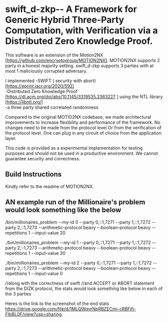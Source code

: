 # swift_d-zkp-- A Framework for Generic Hybrid Three-Party Computation, with Verification via a Distributed Zero Knowledge Proof. 

This software is an extension of the Motion2NX [https://github.com/encryptogroup/MOTION2NX]. MOTION2NX supports 2 party in a honest majority setting. swift_d-zkp supports 3 parties with at most 1 maliciously corrupted adversary.  

I implemented 
-SWIFT ( security with abort) [https://eprint.iacr.org/2020/592]  <br /> 
-Distributed Zero Knowledge Proof [https://dl.acm.org/doi/abs/10.1145/3319535.3363227 ] using the NTL library [https://libntl.org/] <br />
-a three party shared correlated randomness <br />

Compared to the original MOTIO2NX codebase, we made architectural improvements
to increase flexibility and performance of the framework. 
No changes need to be made from the protocol level Or from the verification of the protocol level. One can plug in any circuit of choice from the application layer. 

This code is provided as a experimental implementation for testing purposes and
should not be used in a productive environment. We cannot guarantee security
and correctness.


## Build Instructions

Kindly refer to the readme of MOTION2NX. 

## AN example run of the Millionaire's problem would look something like the below

/bin/millionaires_problem --my-id 0 --party 0,::1,7271 --party 1,::1,7272 --party 2,::1,7273 --arithmetic-protocol beavy --boolean-protocol beavy --repetitions 1 --input-value 20

./bin/millionaires_problem --my-id 1 --party 0,::1,7271 --party 1,::1,7272 --party 2,::1,7273 --arithmetic-protocol beavy --boolean-protocol beavy --repetitions 1 --input-value 30

./bin/millionaires_problem --my-id 2 --party 0,::1,7271 --party 1,::1,7272 --party 2,::1,7273 --arithmetic-protocol beavy --boolean-protocol beavy --repetitions 1 --input-value 0

//along with the correctness of swift 
//and ACCEPT or ABORT statement from the DIZK protocol, the stats would look something like below in each of the 3 parties

Heres is the link to the screenshot of the end stats https://drive.google.com/file/d/1MLQWqvrNpRBZECmi-cRBFjfj-FIbBL0F/view?usp=sharing. 


